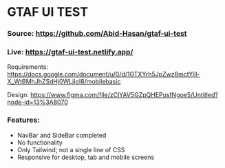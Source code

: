 # GTAF UI TEST
### Source: https://github.com/Abid-Hasan/gtaf-ui-test
### Live: https://gtaf-ui-test.netlify.app/
Requirements: https://docs.google.com/document/u/0/d/1GTXYrh5JpZwz8mctYill-X_WtBMhJhZSdHj0WLjIoI8/mobilebasic  
  
Design: https://www.figma.com/file/zClYAV5GZpQHEPusfNgoe5/Untitled?node-id=13%3A8070
### Features:
- NavBar and SideBar completed
- No functionality
- Only Tailwind; not a single line of CSS
- Responsive for desktop, tab and mobile screens